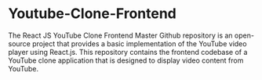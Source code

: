 # Youtube-Clone-Frontend
The React JS YouTube Clone Frontend Master Github repository is an open-source project that provides a basic implementation of the YouTube video player using React.js. This repository contains the frontend codebase of a YouTube clone application that is designed to display video content from YouTube.
